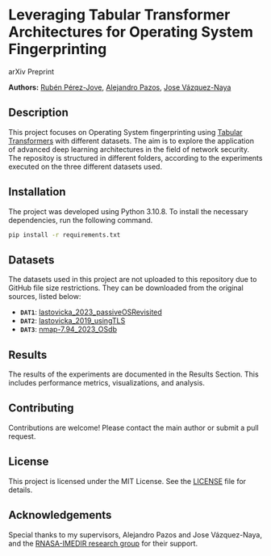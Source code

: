 # Leveraging Tabular Transformer Architectures for Operating System Fingerprinting

arXiv Preprint

**Authors:** 
[Rubén Pérez-Jove](https://linktr.ee/rubenpjove), [Alejandro Pazos](https://orcid.org/0000-0003-2324-238X), [Jose Vázquez-Naya](https://orcid.org/0000-0002-6194-5329)

## Description
This project focuses on Operating System fingerprinting using [Tabular Transformers](https://github.com/lucidrains/tab-transformer-pytorch) with different datasets. The aim is to explore the application of advanced deep learning architectures in the field of network security. The repositoy is structured in different folders, according to the experiments executed on the three different datasets used.


## Installation
The project was developed using Python 3.10.8. To install the necessary dependencies, run the following command. 

```sh
pip install -r requirements.txt
```

## Datasets
The datasets used in this project are not uploaded to this repository due to GitHub file size restrictions. They can be downloaded from the original sources, listed below:

- **`DAT1`**: [lastovicka_2023_passiveOSRevisited](https://zenodo.org/doi/10.5281/zenodo.7635137)
- **`DAT2`**: [lastovicka_2019_usingTLS](https://zenodo.org/doi/10.5281/zenodo.3461770)
- **`DAT3`**: [nmap-7.94_2023_OSdb](https://svn.nmap.org/nmap-releases/nmap-7.94/)

## Results
The results of the experiments are documented in the Results Section. This includes performance metrics, visualizations, and analysis.

## Contributing
Contributions are welcome! Please contact the main author or submit a pull request.

## License
This project is licensed under the MIT License. See the [LICENSE](./LICENSE) file for details.

## Acknowledgements
Special thanks to my supervisors, Alejandro Pazos and Jose Vázquez-Naya, and the [RNASA-IMEDIR research group](https://investigacion.udc.es/es/Research/Details/G000282) for their support.